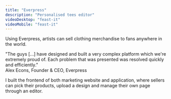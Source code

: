 ```yaml
---
title: "Everpress"
description: "Personalised tees editor"
videoDesktop: "feast-it"
videoMobile: "feast-it"
---
```


Using Everpress, artists can sell clothing merchandise to fans anywhere in the world.

"The guys [...] have designed and built a very complex platform which we're extremely proud of. Each problem that was presented was resolved quickly and efficiently."<br/>
Alex Econs, Founder & CEO, Everpress

I built the frontend of both marketing website and application, where sellers can pick their products, upload a design and manage their own page through an editor.
